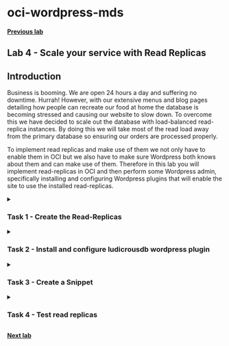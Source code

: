 # oci-wordpress-mds

**[Previous lab](./mds_enable_ha.md)**

## Lab 4 - Scale your service with Read Replicas

## Introduction
Business is booming. We are open 24 hours a day and suffering no downtime. Hurrah! However, with our extensive menus and blog pages detailing how people can recreate our food at home the database is becoming stressed and causing our website to slow down. To overcome this we have decided to scale out the database with load-balanced read-replica instances. By doing this we will take most of the read load away from the primary database so ensuring our orders are processed properly. 

To implement read replicas and make use of them we not only have to enable them in OCI but we also have to make sure Wordpress both knows about them and can make use of them. Therefore in this lab you will implement read-replicas in OCI and then perform some Wordpress admin, specifically installing and configuring Wordpress plugins that will enable the site to use the installed read-replicas. 

<details>
<summary><h3>Task 1 - Create the Read-Replicas</h3></summary>

1. Connect to OCI Dashboard

2. Navigate to MySQL HeatWave database instances page 

    ![OCI Burger menu for MySQL HeatWave Database instances](../images/./OCI-burger_menu-databases-db_system.png)

3. Click on your HA instance's name to see the details.

    ![OCI MySQL HeatWave Database Service instances list](../images/./OCI-mds-instances-list.png)

3. Scroll down the page until you see the menu on the left-hand-side, then select "Read Replicas" and click on "Create read replica"

    ![OCI MySQL HeatWave Database Service instance read replicas](../images/./OCI-mds-read_replicas-empty.png)

4. Change the "Name" to "mysqlreadreplica1" and press "Create read replica"

    ![OCI MySQL HeatWave Database Service create read replica 1](../images/./OCI-mds-read_replicas-create1.png)

5. Without waiting for the first replica to complete, click on "Create replica" again in order to create a second replica. This time call the replica "mysqlreadreplica2" and then confirm.

    ![OCI MySQL HeatWave Database Service create read replica 2](../images/./OCI-mds-read_replicas-create2.png)

6. Replica creation takes some time, so please don't wait and continue with next task

    ![OCI MySQL HeatWave Database Service creating replicas](../images/./OCI-mds-read_replicas-creating_replicas.png)

</details>


<details>
<summary><h3>Task 2 - Install and configure ludicrousdb wordpress plugin</h3></summary>

1. Connect with ssh to your wordpress server, as you did in lab 1

2. Execute these commands to install the ludicrousdb plugin

    ``` shell
    cd /var/www/html/wp-content/plugins
    sudo wget https://github.com/stuttter/ludicrousdb/archive/refs/heads/master.zip
    sudo unzip master.zip
    sudo mv ludicrousdb-master ludicrousdb
    sudo rm master.zip
    sudo chown -R apache. ludicrousdb
    sudo cp ludicrousdb/ludicrousdb/drop-ins/db.php ../db.php
    sudo cp ludicrousdb/ludicrousdb/drop-ins/db-config.php ../../

    ```

4. Retrieve the MySQL load balancer Endpoint for read replicas.  
    Return to OCI Dashboard and go to MySQL HeatWave database instances

    ![OCI Burger menu for MySQL HeatWave Database instances](../images/./OCI-burger_menu-databases-db_system.png)

5. Click on your HA instance's name "MySQLInstance" to see the details.

    ![OCI MySQL HeatWave Database Service instances list](../images/./OCI-mds-instances-list.png)
6. Scroll down the page, and in the menu on the left of the page choose "Endpoints".   
    Here you will see the IP address of your instance for read write access **DB system primary** and for the read replicas load balancer **Read replica load balancer**. Write down these two IP addresses because they will be needed in the next steps

    ![OCI MySQL Database Service instance Endpoints](../images/./OCI-mds-read_replicas-endpoints.png)

7. We must now configure LudicrousDB to use the Read Replica Load Balancer. With an editor (like vim or nano) edit the db-config.php configuration file:

    ``` shell
    cd /var/www/html/
    sudo vim db-config.php 

    ```

8. Scroll down the file to the database configuration section **$wpdb->add_database( array(** see the example below

    ![Ludicrousdb database configuration file](../images/./ludicrousdb-db_configuration_empty.png)

9. Edit the lines shown below using the IP addresses retrieved in the earlier step  

    ![Ludicrousdb database configuration file](../images/./ludicrousdb-db_configuration_sample.png)

10. Save your changes and return to the Restaurant web page. Check that the web site is still working and there are no issues with the new plugin

</details>

<details>
<summary><h3>Task 3 - Create a Snippet</h3></summary>

In order to test our read-replicas we need to create a snippet
    
1. Login to Wordpress as the Wordpress admin (http://***public-ip-address***/wp-admin) and enter the requested credentials

    ![Wordpress login](../images/WP_wp_admin.png)

2. In the wordpress management page choose "Plugins" from the left-hand-side menu, then click the button "Add New"

    ![Wordpress plugins menu](../images/WP-plugins_menu.png)

3. In the text box next to to the "Keyword" drop down (top right side of the page) enter "snippets" and within a second or two the main page will populate with plugin choices (see below).

    ![Wordpress snippets plugin search](../images/WP-plugins-snippets_search.png)

4. Select the "WPCode" plugin and click on "Install Now"

    ![Wordpress WPCode isntallation](../images/WP-plugins-snippets-wpcode-install.png)

5. From left-hand-side menu choose Installed plugins, then press "Activate" for the "WPCode Lite" plugin

    ![Wordpress WPCode plugin activation](../images/WP-plugins-snippets-wpcode-activate.png)

6. A new menu option called "Code Snippets" will now be visible in the left side menu (you may have to scroll down to see it).  
    Click on "Code Snippets".

    ![Wordpress WPCOde snippet menu](../images/WP-plugins-wpcode_menu.png)

7. Click on **either** the "Add New" button in the main page **or** the "+ Add Snippet" menu item in the left-hand menu. Move your mouse over "Add Your Custom Code (New Snippet)" option. This will cause a new blue button to be displayed called "Use snippet". Click on it.

    ![Wordpress WPCode add new snippet](../images/WP-plugins-wpcode-add_new.png)

8. In the Edit Snippet page (see image below):
    1. Enter the title of your snippet, use: "read replicas check"
    2. Using the drop down on the right hand side of the screen change the code type from "HTML Snippet" to **"PHP Snippet"**
    3. insert this code in "Code Preview"
        ``` php
        <?php
        global $wpdb;
        $result = $wpdb->get_results("select @@hostname as host");
        echo "<strong>host:</strong> " . $result[0]->host;
        ?>
        ```
    4. Scroll down to the "Insertion" section and click "Run Everywhere" in "Location" to expand the section
    5. Select "Page-Specific"
    6. Click on "Insert Before Paragraph"

    ![Wordpress snippet settings](../images/WP-plugins-wpcode-snippet_conf1.png)

9. The Insertion section should now show the location as "Insert before paragraph" and its paragraph number should be "1".
    At the top of the page on the right side:
    
    1. Click Inactive switch to activate (the name won't change but the background of the switch should turn blue)

    2. Click on the button next to the "Inactive" switch. It will either have a "Save Snippet" label or an "Update" label. If you have not already saved the snippet then it will read "Save Snippet" label. However, if you have already saved the snippet it will read "Update" (as shown below). Either way click this button to save your work. 

    ![Wordpress snippet save](../images/WP-plugins-wpcode-snippet_conf2.png)

</details>

<details>
<summary><h3>Task 4 - Test read replicas</h3></summary>

1. We can now test our read replicas.  
    In the browser click on "My Restaurant" to return to the web site content

    ![Return to My Restaurant web site](../images/WP-visit_website.png)

2. Select "Sample page".  
    You will see a new line under the title and before the main body of text you will see a label that says "host:" with an alphanumeric value. This value is the database host id - it will belong to either the primary or one of the read-replicas.
 
    Refresh the page multiple times to see that the host changes periodically. By changing we can see that the requests are being load-balanced across the primary and its replicas.

    ![Sample page](../images/WP-sample_page.png)

</details>

**[Next lab](./mds_enable_pitr.md)**
